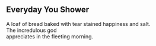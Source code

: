 Everyday You Shower
-------------------
A loaf of bread baked with tear stained happiness and salt.  
The incredulous god  
appreciates in the fleeting morning.  
